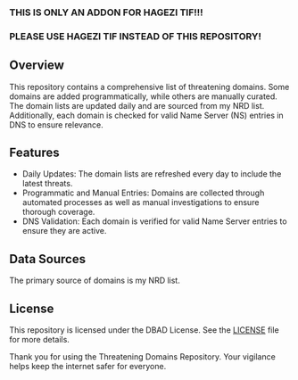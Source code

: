 ### THIS IS ONLY AN ADDON FOR HAGEZI TIF!!!
### PLEASE USE HAGEZI TIF INSTEAD OF THIS REPOSITORY!

## Overview
This repository contains a comprehensive list of threatening domains. Some domains are added programmatically, while others are manually curated. The domain lists are updated daily and are sourced from my NRD list. Additionally, each domain is checked for valid Name Server (NS) entries in DNS to ensure relevance.

## Features
- Daily Updates:
  The domain lists are refreshed every day to include the latest threats.
- Programmatic and Manual Entries:
  Domains are collected through automated processes as well as manual investigations to ensure thorough coverage.
- DNS Validation:
  Each domain is verified for valid Name Server entries to ensure they are active.
  
## Data Sources
The primary source of domains is my NRD list.

## License
This repository is licensed under the DBAD License. See the [LICENSE](LICENSE.md) file for more details.

Thank you for using the Threatening Domains Repository. Your vigilance helps keep the internet safer for everyone.
